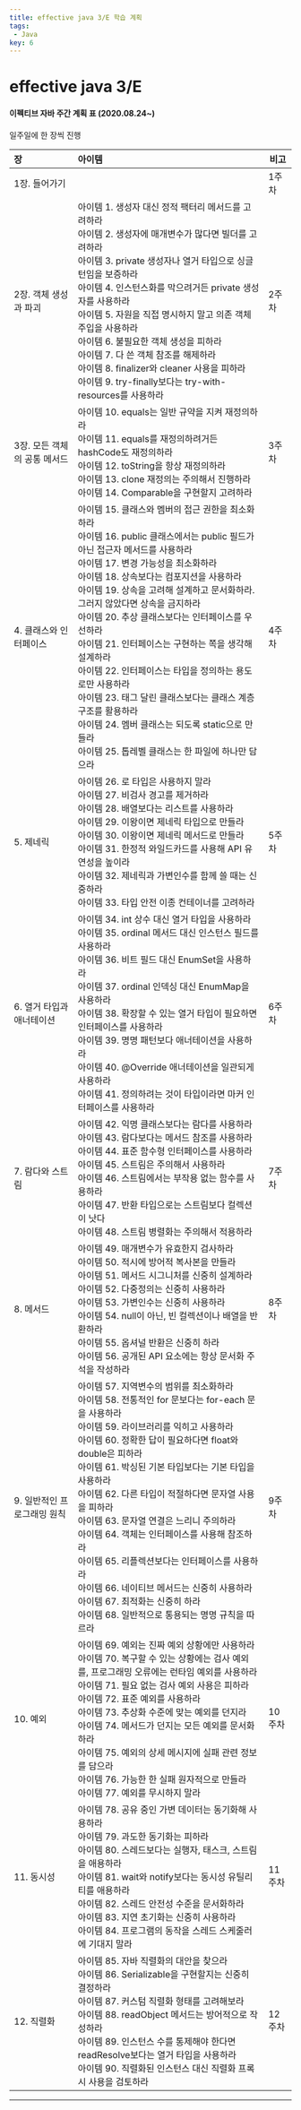 ```yaml
---
title: effective java 3/E 학습 계획
tags: 
 - Java
key: 6
---
```


# effective java 3/E

#### 이펙티브 자바 주간 계획 표 (2020.08.24~)

일주일에 한 장씩 진행

| 장                           | 아이템                                                       | 비고   |
| :--------------------------- | :----------------------------------------------------------- | ------ |
| 1장. 들어가기                |                                                              | 1주차  |
| 2장. 객체 생성과 파괴        | 아이템 1. 생성자 대신 정적 팩터리 메서드를 고려하라<br/>아이템 2. 생성자에 매개변수가 많다면 빌더를 고려하라<br/>아이템 3. private 생성자나 열거 타입으로 싱글턴임을 보증하라<br/>아이템 4. 인스턴스화를 막으려거든 private 생성자를 사용하라<br/>아이템 5. 자원을 직접 명시하지 말고 의존 객체 주입을 사용하라<br/>아이템 6. 불필요한 객체 생성을 피하라<br/>아이템 7. 다 쓴 객체 참조를 해제하라<br/>아이템 8. finalizer와 cleaner 사용을 피하라<br/>아이템 9. try-finally보다는 try-with-resources를 사용하라 | 2주차  |
| 3장. 모든 객체의 공통 메서드 | 아이템 10. equals는 일반 규약을 지켜 재정의하라<br/>아이템 11. equals를 재정의하려거든 hashCode도 재정의하라<br/>아이템 12. toString을 항상 재정의하라<br/>아이템 13. clone 재정의는 주의해서 진행하라<br/>아이템 14. Comparable을 구현할지 고려하라 | 3주차  |
| 4. 클래스와 인터페이스       | 아이템 15. 클래스와 멤버의 접근 권한을 최소화하라<br/>아이템 16. public 클래스에서는 public 필드가 아닌 접근자 메서드를 사용하라<br/>아이템 17. 변경 가능성을 최소화하라<br/>아이템 18. 상속보다는 컴포지션을 사용하라<br/>아이템 19. 상속을 고려해 설계하고 문서화하라. 그러지 않았다면 상속을 금지하라<br/>아이템 20. 추상 클래스보다는 인터페이스를 우선하라<br/>아이템 21. 인터페이스는 구현하는 쪽을 생각해 설계하라<br/>아이템 22. 인터페이스는 타입을 정의하는 용도로만 사용하라<br/>아이템 23. 태그 달린 클래스보다는 클래스 계층구조를 활용하라<br/>아이템 24. 멤버 클래스는 되도록 static으로 만들라<br/>아이템 25. 톱레벨 클래스는 한 파일에 하나만 담으라 | 4주차  |
| 5. 제네릭                    | 아이템 26. 로 타입은 사용하지 말라<br/>아이템 27. 비검사 경고를 제거하라<br/>아이템 28. 배열보다는 리스트를 사용하라<br/>아이템 29. 이왕이면 제네릭 타입으로 만들라<br/>아이템 30. 이왕이면 제네릭 메서드로 만들라<br/>아이템 31. 한정적 와일드카드를 사용해 API 유연성을 높이라<br/>아이템 32. 제네릭과 가변인수를 함께 쓸 때는 신중하라<br/>아이템 33. 타입 안전 이종 컨테이너를 고려하라 | 5주차  |
| 6. 열거 타입과 애너테이션    | 아이템 34. int 상수 대신 열거 타입을 사용하라<br/>아이템 35. ordinal 메서드 대신 인스턴스 필드를 사용하라<br/>아이템 36. 비트 필드 대신 EnumSet을 사용하라<br/>아이템 37. ordinal 인덱싱 대신 EnumMap을 사용하라<br/>아이템 38. 확장할 수 있는 열거 타입이 필요하면 인터페이스를 사용하라<br/>아이템 39. 명명 패턴보다 애너테이션을 사용하라<br/>아이템 40. @Override 애너테이션을 일관되게 사용하라<br/>아이템 41. 정의하려는 것이 타입이라면 마커 인터페이스를 사용하라 | 6주차  |
| 7. 람다와 스트림             | 아이템 42. 익명 클래스보다는 람다를 사용하라<br/>아이템 43. 람다보다는 메서드 참조를 사용하라<br/>아이템 44. 표준 함수형 인터페이스를 사용하라<br/>아이템 45. 스트림은 주의해서 사용하라<br/>아이템 46. 스트림에서는 부작용 없는 함수를 사용하라<br/>아이템 47. 반환 타입으로는 스트림보다 컬렉션이 낫다<br/>아이템 48. 스트림 병렬화는 주의해서 적용하라 | 7주차  |
| 8. 메서드                    | 아이템 49. 매개변수가 유효한지 검사하라<br/>아이템 50. 적시에 방어적 복사본을 만들라<br/>아이템 51. 메서드 시그니처를 신중히 설계하라<br/>아이템 52. 다중정의는 신중히 사용하라<br/>아이템 53. 가변인수는 신중히 사용하라<br/>아이템 54. null이 아닌, 빈 컬렉션이나 배열을 반환하라<br/>아이템 55. 옵셔널 반환은 신중히 하라<br/>아이템 56. 공개된 API 요소에는 항상 문서화 주석을 작성하라 | 8주차  |
| 9. 일반적인 프로그래밍 원칙  | 아이템 57. 지역변수의 범위를 최소화하라<br/>아이템 58. 전통적인 for 문보다는 for-each 문을 사용하라<br/>아이템 59. 라이브러리를 익히고 사용하라<br/>아이템 60. 정확한 답이 필요하다면 float와 double은 피하라<br/>아이템 61. 박싱된 기본 타입보다는 기본 타입을 사용하라<br/>아이템 62. 다른 타입이 적절하다면 문자열 사용을 피하라<br/>아이템 63. 문자열 연결은 느리니 주의하라<br/>아이템 64. 객체는 인터페이스를 사용해 참조하라<br/>아이템 65. 리플렉션보다는 인터페이스를 사용하라<br/>아이템 66. 네이티브 메서드는 신중히 사용하라<br/>아이템 67. 최적화는 신중히 하라<br/>아이템 68. 일반적으로 통용되는 명명 규칙을 따르라 | 9주차  |
| 10. 예외                     | 아이템 69. 예외는 진짜 예외 상황에만 사용하라<br/>아이템 70. 복구할 수 있는 상황에는 검사 예외를, 프로그래밍 오류에는 런타임 예외를 사용하라<br/>아이템 71. 필요 없는 검사 예외 사용은 피하라<br/>아이템 72. 표준 예외를 사용하라<br/>아이템 73. 추상화 수준에 맞는 예외를 던지라<br/>아이템 74. 메서드가 던지는 모든 예외를 문서화하라<br/>아이템 75. 예외의 상세 메시지에 실패 관련 정보를 담으라<br/>아이템 76. 가능한 한 실패 원자적으로 만들라<br/>아이템 77. 예외를 무시하지 말라 | 10주차 |
| 11. 동시성                   | 아이템 78. 공유 중인 가변 데이터는 동기화해 사용하라<br/>아이템 79. 과도한 동기화는 피하라<br/>아이템 80. 스레드보다는 실행자, 태스크, 스트림을 애용하라<br/>아이템 81. wait와 notify보다는 동시성 유틸리티를 애용하라<br/>아이템 82. 스레드 안전성 수준을 문서화하라<br/>아이템 83. 지연 초기화는 신중히 사용하라<br/>아이템 84. 프로그램의 동작을 스레드 스케줄러에 기대지 말라 | 11주차 |
| 12. 직렬화                   | 아이템 85. 자바 직렬화의 대안을 찾으라<br/>아이템 86. Serializable을 구현할지는 신중히 결정하라<br/>아이템 87. 커스텀 직렬화 형태를 고려해보라<br/>아이템 88. readObject 메서드는 방어적으로 작성하라<br/>아이템 89. 인스턴스 수를 통제해야 한다면 readResolve보다는 열거 타입을 사용하라<br/>아이템 90. 직렬화된 인스턴스 대신 직렬화 프록시 사용을 검토하라 | 12주차 |

___
